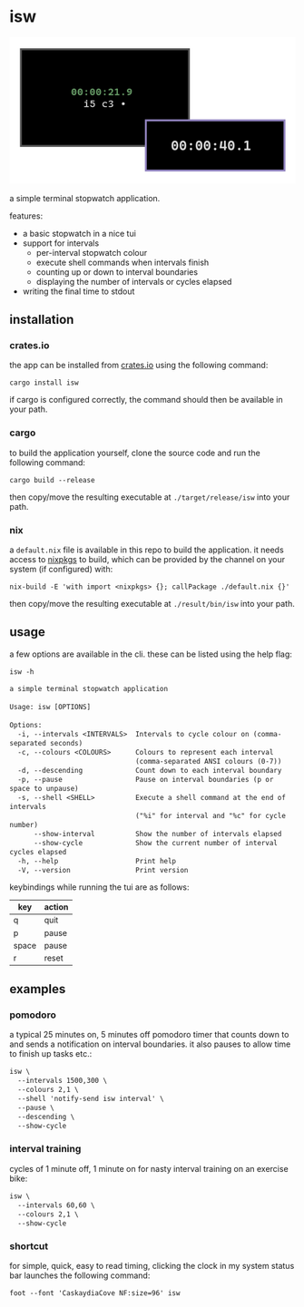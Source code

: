 isw
===

![screenshot](repo_assets/screenshot.png)

a simple terminal stopwatch application.

features:
  
  - a basic stopwatch in a nice tui
  - support for intervals
    - per-interval stopwatch colour
    - execute shell commands when intervals finish
    - counting up or down to interval boundaries
    - displaying the number of intervals or cycles elapsed
  - writing the final time to stdout

installation
------------

### crates.io

the app can be installed from [crates.io](https://crates.io) using the following command:

``` fish
cargo install isw
```

if cargo is configured correctly, the command should then be available in your path.

### cargo

to build the application yourself, clone the source code and run the following command:

``` fish
cargo build --release
```

then copy/move the resulting executable at `./target/release/isw` into your path.

### nix

a `default.nix` file is available in this repo to build the application. it needs access to [nixpkgs](https://github.com/NixOS/nixpkgs/) to build, which can be provided by the channel on your system (if configured) with:

``` fish
nix-build -E 'with import <nixpkgs> {}; callPackage ./default.nix {}'
```

then copy/move the resulting executable at `./result/bin/isw` into your path.

usage
-----

a few options are available in the cli. these can be listed using the help flag:

``` fish
isw -h
```
```
a simple terminal stopwatch application

Usage: isw [OPTIONS]

Options:
  -i, --intervals <INTERVALS>  Intervals to cycle colour on (comma-separated seconds)
  -c, --colours <COLOURS>      Colours to represent each interval
                               (comma-separated ANSI colours (0-7))
  -d, --descending             Count down to each interval boundary
  -p, --pause                  Pause on interval boundaries (p or space to unpause)
  -s, --shell <SHELL>          Execute a shell command at the end of intervals
                               ("%i" for interval and "%c" for cycle number)
      --show-interval          Show the number of intervals elapsed
      --show-cycle             Show the current number of interval cycles elapsed
  -h, --help                   Print help
  -V, --version                Print version
  ```

keybindings while running the tui are as follows:

| key   | action |
|-------|--------|
| q     | quit   |
| p     | pause  |
| space | pause  |
| r     | reset  |

examples
--------

### pomodoro

a typical 25 minutes on, 5 minutes off pomodoro timer that counts down to and sends a notification on interval boundaries. it also pauses to allow time to finish up tasks etc.:

``` fish
isw \
  --intervals 1500,300 \
  --colours 2,1 \
  --shell 'notify-send isw interval' \
  --pause \
  --descending \
  --show-cycle
```

### interval training

cycles of 1 minute off, 1 minute on for nasty interval training on an exercise bike:

``` fish
isw \
  --intervals 60,60 \
  --colours 2,1 \
  --show-cycle
```

### shortcut

for simple, quick, easy to read timing, clicking the clock in my system status bar launches the following command:

``` fish
foot --font 'CaskaydiaCove NF:size=96' isw
```
